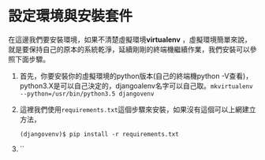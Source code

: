 # 設定環境與安裝套件

在這邊我們要安裝環境，如果不清楚虛擬環境**virtualenv** ，虛擬環境簡單來說，就是要保持自己的原本的系統乾淨，延續剛剛的終端機繼續作業，我們安裝可以參照下面步驟。

1. 首先，你要安裝你的虛擬環境的python版本\(自己的終端機python -V查看\)，python3.X是可以自己決定的，djangoalenv名字可以自己取。`mkvirtualenv --python=/usr/bin/python3.5 djangovenv`  
2. 這裡我們使用`requirements.txt`這個步驟來安裝，如果沒有這個可以上網建立方法，

   `(djangovenv)$ pip install -r requirements.txt`

3. \`\`







